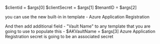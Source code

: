 $clientid = $args[0]
$clientSecret = $args[1]
$tenantID = $args[2]

you can use the new built-in in template - Azure Application Registration

And then add additional field - "Vault Name" to any template that you are going to use to populate this - $AKVaultName = $args[3]
Azure Application Registration secret is going to be an associated secret